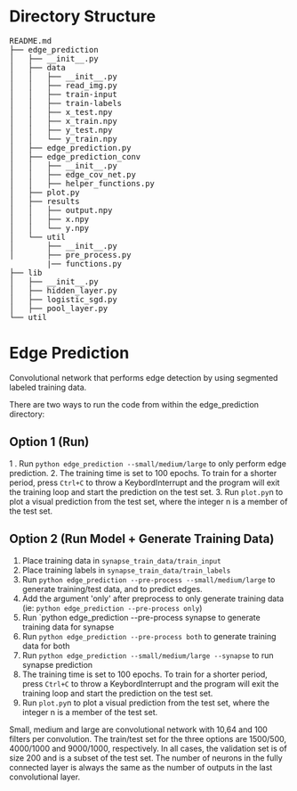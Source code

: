 # Directory Structure

<pre>
README.md
├── edge_prediction
│   ├── __init__.py
│   ├── data
│   │   ├── __init__.py
│   │   ├── read_img.py
│   │   ├── train-input
│   │   ├── train-labels
│   │   ├── x_test.npy
│   │   ├── x_train.npy
│   │   ├── y_test.npy
│   │   └── y_train.npy
│   ├── edge_prediction.py
│   ├── edge_prediction_conv
│   │   ├── __init__.py
│   │   ├── edge_cov_net.py
│   │   ├── helper_functions.py
│   ├── plot.py
│   ├── results
│   │   ├── output.npy
│   │   ├── x.npy
│   │   └── y.npy
│   └── util
│       ├── __init__.py
│       ├── pre_process.py
        |── functions.py
├── lib
│   ├── __init__.py
│   ├── hidden_layer.py
│   ├── logistic_sgd.py
│   ├── pool_layer.py
└── util
</pre>

# Edge Prediction
Convolutional network that performs edge detection by using segmented labeled training data. 

There are two ways to run the code from within the edge_prediction directory:

## Option 1 (Run)
1 . Run `python edge_prediction --small/medium/large` to only perform edge prediction.
2. The training time is set to 100 epochs. To train for a shorter period, press `Ctrl+C` to throw a KeybordInterrupt and the program will exit the training loop and start the prediction on the test set. 
3. Run `plot.py`n to plot a visual prediction from the test set, where the integer n is
   a member of the test set.

## Option 2 (Run Model + Generate Training Data)
1. Place training data in `synapse_train_data/train_input`
2. Place training labels in `synapse_train_data/train_labels`
3. Run `python edge_prediction --pre-process --small/medium/large` to generate training/test data, and to predict edges.
4. Add the argument 'only' after preprocess to only generate training data (ie: `python edge_prediction --pre-process only`)
5. Run `python edge_prediction --pre-process synapse to generate training data for synapse
6. Run `python edge_prediction --pre-process both` to generate training data for both
7. Run `python edge_prediction --small/medium/large --synapse` to run synapse prediction 
8. The training time is set to 100 epochs. To train for a shorter period, press `Ctrl+C` to throw a KeybordInterrupt and the program will exit the training loop and start the prediction on the test set. 
7. Run `plot.py`n to plot a visual prediction from the test set, where the integer n is
   a member of the test set.

Small, medium and large are convolutional network with 10,64 and 100 filters per
convolution. The train/test set for the three options are 1500/500, 4000/1000
and 9000/1000, respectively. In all cases, the validation set is of size 200
and is a subset of the test set. The number of neurons in the fully connected layer is always the same as the number of outputs in the last convolutional layer.
